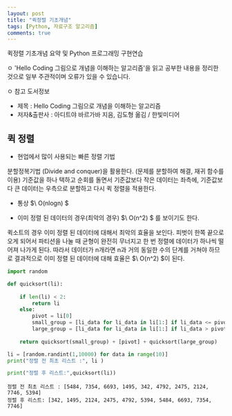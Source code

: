 ```yaml
---
layout: post
title: "퀵정렬 기초개념"
tags: [Python, 자료구조 알고리즘]
comments: true
---
```


퀵정렬 기초개념 요약 및 Python 프로그래밍 구현연습

ㅇ 'Hello Coding 그림으로 개념을 이해하는 알고리즘'을 읽고 공부한 내용을 정리한 것으로 일부 주관적이며 오류가 있을 수 있습니다.

ㅇ 참고 도서정보
- 제목 : Hello Coding 그림으로 개념을 이해하는 알고리즘
- 저자&출판사 : 아디트야 바르가바 지음, 김도형 옮김 / 한빛미디어

## 퀵 정렬

- 현업에서 많이 사용되는 빠른 정렬 기법

분할정복기법 (Divide and conquer)을 활용한다. (문제를 분할하여 해결, 재귀 함수를 이용)
기준값을 하나 택하고 순회를 돌면서 기준값보다 작은 데이터는 좌측에, 기준값보다 큰 데이터는 우측으로 분할하고 다시 퀵 정렬을 적용한다.

- 통상 $\ O(nlogn) $

- 이미 정렬 된 데이터의 경우(최악의 경우) $\ O(n^2) $ 를 보이기도 한다.
   
퀵소트의 경우 이미 정렬 된 데이터에 대해서 최악의 효율을 보인다. 피벗이 한쪽 끝으로 오게 되어서 파티션을 나눌 때 균형이 완전히 무너지고 한 번 정렬에 데이터가 하나씩 떨어져 나가게 된다. 따라서 데이터가 n개라면 n과 거의 동일한 수의 단계를 거쳐야 하므로 결과적으로 이미 정렬 된 데이터에 대해 효율은 $\ O(n^2) $이 된다.


```python
import random

def quicksort(li):
    
    if len(li) < 2:
        return li
    else:
        pivot = li[0]
        small_group = [li_data for li_data in li[1:] if li_data <= pivot]
        large_group = [li_data for li_data in li[1:] if li_data > pivot]
        
    return quicksort(small_group) + [pivot] + quicksort(large_group)

li = [random.randint(1,10000) for data in range(10)]
print("정렬 전 최초 리스트 :", li )

print("정렬 후 리스트:",quicksort(li))
```

    정렬 전 최초 리스트 : [5484, 7354, 6693, 1495, 342, 4792, 2475, 2124, 7746, 5394]
    정렬 후 리스트: [342, 1495, 2124, 2475, 4792, 5394, 5484, 6693, 7354, 7746]
    
